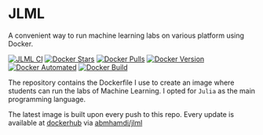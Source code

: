 # JLML

A convenient way to run machine learning labs on various platform using Docker.

[![JLML CI](https://github.com/a-mhamdi/jlml/actions/workflows/docker-image.yml/badge.svg)](https://github.com/a-mhamdi/jlml/actions/workflows/docker-image.yml)
[![Docker Stars](https://img.shields.io/docker/stars/abmhamdi/jlml)](https://hub.docker.com/r/abmhamdi/jlml)
[![Docker Pulls](https://img.shields.io/docker/pulls/abmhamdi/jlml)](https://hub.docker.com/r/abmhamdi/jlml)
[![Docker Version](https://img.shields.io/docker/v/abmhamdi/jlml?sort=semver)](https://hub.docker.com/r/abmhamdi/jlml)
[![Docker Automated](https://img.shields.io/docker/cloud/automated/abmhamdi/jlml)](https://hub.docker.com/r/abmhamdi/jlml)
[![Docker Build](https://img.shields.io/docker/cloud/build/abmhamdi/jlml)](https://hub.docker.com/r/abmhamdi/jlml)


The repository contains the Dockerfile I use to create an image where students can run the labs of Machine Learning. I opted for `Julia` as the main programming language.

The latest image is built upon every push to this repo. Every update is available at [dockerhub](https://hub.docker.com/) via [abmhamdi/jlml](https://hub.docker.com/repository/docker/abmhamdi/jlml)

